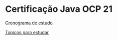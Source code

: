 # Certificação Java OCP 21

[Cronograma de estudo](cronograma-estudo-ocp-21.md)

[Topicos para estudar](topicos-exame-ocp-21.md)